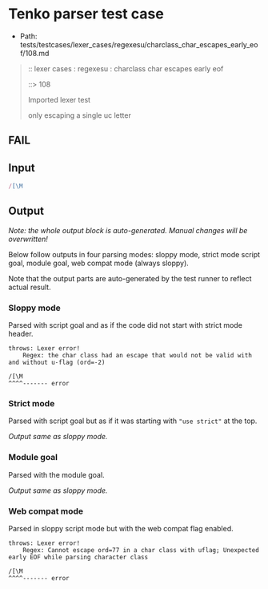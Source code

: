 # Tenko parser test case

- Path: tests/testcases/lexer_cases/regexesu/charclass_char_escapes_early_eof/108.md

> :: lexer cases : regexesu : charclass char escapes early eof
>
> ::> 108
>
> Imported lexer test
>
> only escaping a single uc letter

## FAIL

## Input

`````js
/[\M
`````

## Output

_Note: the whole output block is auto-generated. Manual changes will be overwritten!_

Below follow outputs in four parsing modes: sloppy mode, strict mode script goal, module goal, web compat mode (always sloppy).

Note that the output parts are auto-generated by the test runner to reflect actual result.

### Sloppy mode

Parsed with script goal and as if the code did not start with strict mode header.

`````
throws: Lexer error!
    Regex: the char class had an escape that would not be valid with and without u-flag (ord=-2)

/[\M
^^^^------- error
`````

### Strict mode

Parsed with script goal but as if it was starting with `"use strict"` at the top.

_Output same as sloppy mode._

### Module goal

Parsed with the module goal.

_Output same as sloppy mode._

### Web compat mode

Parsed in sloppy script mode but with the web compat flag enabled.

`````
throws: Lexer error!
    Regex: Cannot escape ord=77 in a char class with uflag; Unexpected early EOF while parsing character class

/[\M
^^^^------- error
`````

